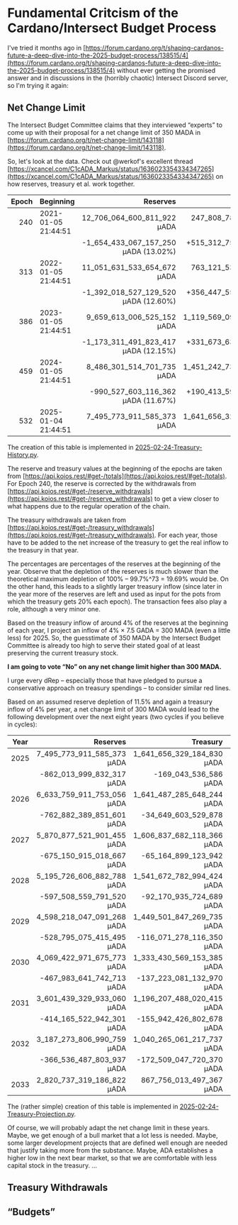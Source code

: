 # Fundamental Critcism of the Cardano/Intersect Budget Process
I've tried it months ago in [https://forum.cardano.org/t/shaping-cardanos-future-a-deep-dive-into-the-2025-budget-process/138515/4](https://forum.cardano.org/t/shaping-cardanos-future-a-deep-dive-into-the-2025-budget-process/138515/4) without ever getting the promised answer and in discussions in the (horribly chaotic) Intersect Discord server, so I'm trying it again:

## Net Change Limit
The Intersect Budget Committee claims that they interviewed “experts” to come up with their proposal for a net change limit of 350 MADA in [https://forum.cardano.org/t/net-change-limit/143118](https://forum.cardano.org/t/net-change-limit/143118).

So, let's look at the data. Check out @werkof's excellent thread [https://xcancel.com/C1cADA_Markus/status/1636023354334347265](https://xcancel.com/C1cADA_Markus/status/1636023354334347265) on how reserves, treasury et al. work together.

| Epoch | Beginning           | Reserves                             | Treasury                   | Withdrawals/Inflow               |
|------:|---------------------|-------------------------------------:|---------------------------:|---------------------------------:|
|   240 | 2021-01-05 21:44:51 |          12_706_064_600_811_922 µADA |   247_808_783_829_569 µADA |           2_591_730_782_382 µADA |
|       |                     | -1_654_433_067_157_250 µADA (13.02%) |  +515_312_754_028_165 µADA | 517_904_484_810_547 µADA (4.08%) |
|   313 | 2022-01-05 21:44:51 |          11_051_631_533_654_672 µADA |   763_121_537_857_734 µADA |          81_108_350_923_444 µADA |
|       |                     | -1_392_018_527_129_520 µADA (12.60%) |  +356_447_552_699_298 µADA | 437_555_903_622_742 µADA (3.96%) |
|   386 | 2023-01-05 21:44:51 |           9_659_613_006_525_152 µADA | 1_119_569_090_557_032 µADA |          58_931_404_863_383 µADA |
|       |                     | -1_173_311_491_823_417 µADA (12.15%) |  +331_673_639_745_641 µADA | 390_605_044_609_024 µADA (4.04%) |
|   459 | 2024-01-05 21:44:51 |           8_486_301_514_701_735 µADA | 1_451_242_730_302_673 µADA |         154_280_000_000_000 µADA |
|       |                     |   -990_527_603_116_362 µADA (11.67%) |  +190_413_598_882_157 µADA | 344_693_598_882_157 µADA (4.06%) |
|   532 | 2025-01-04 21:44:51 |           7_495_773_911_585_373 µADA | 1_641_656_329_184_830 µADA |                           0 µADA |

The creation of this table is implemented in [2025-02-24-Treasury-History.py](https://github.com/HeptaSean/cardano-drep/blob/main/articles/2025-02-24-Treasury-History.py).

The reserve and treasury values at the beginning of the epochs are taken from [https://api.koios.rest/#get-/totals](https://api.koios.rest/#get-/totals). For Epoch 240, the reserve is corrected by the withdrawals from [https://api.koios.rest/#get-/reserve_withdrawals](https://api.koios.rest/#get-/reserve_withdrawals) to get a view closer to what happens due to the regular operation of the chain.

The treasury withdrawals are taken from [https://api.koios.rest/#get-/treasury_withdrawals](https://api.koios.rest/#get-/treasury_withdrawals). For each year, those have to be added to the net increase of the treasury to get the real inflow to the treasury in that year.

The percentages are percentages of the reserves at the beginning of the year. Observe that the depletion of the reserves is much slower than the theoretical maximum depletion of 100% – 99.7%^73 = 19.69% would be. On the other hand, this leads to a slightly larger treasury inflow (since later in the year more of the reserves are left and used as input for the pots from which the treasury gets 20% each epoch). The transaction fees also play a role, although a very minor one.

Based on the treasury inflow of around 4% of the reserves at the beginning of each year, I project an inflow of 4% × 7.5 GADA = 300 MADA (even a little less) for 2025. So, the guesstimate of 350 MADA by the Intersect Budget Committee is already too high to serve their stated goal of at least preserving the current treasury stock.

**I am going to vote “No” on any net change limit higher than 300 MADA.**

I urge every dRep – especially those that have pledged to pursue a conservative approach on treasury spendings – to consider similar red lines.

Based on an assumed reserve depletion of 11.5% and again a treasury inflow of 4% per year, a net change limit of 300 MADA would lead to the following development over the next eight years (two cycles if you believe in cycles):

| Year | Reserves                   | Treasury                   | Withdrawals/Inflow       |
|------|---------------------------:|---------------------------:|-------------------------:|
| 2025 | 7_495_773_911_585_373 µADA | 1_641_656_329_184_830 µADA | 300_000_000_000_000 µADA |
|      |  -862_013_999_832_317 µADA |      -169_043_536_586 µADA | 299_830_956_463_414 µADA |
| 2026 | 6_633_759_911_753_056 µADA | 1_641_487_285_648_244 µADA | 300_000_000_000_000 µADA |
|      |  -762_882_389_851_601 µADA |   -34_649_603_529_878 µADA | 265_350_396_470_122 µADA |
| 2027 | 5_870_877_521_901_455 µADA | 1_606_837_682_118_366 µADA | 300_000_000_000_000 µADA |
|      |  -675_150_915_018_667 µADA |   -65_164_899_123_942 µADA | 234_835_100_876_058 µADA |
| 2028 | 5_195_726_606_882_788 µADA | 1_541_672_782_994_424 µADA | 300_000_000_000_000 µADA |
|      |  -597_508_559_791_520 µADA |   -92_170_935_724_689 µADA | 207_829_064_275_311 µADA |
| 2029 | 4_598_218_047_091_268 µADA | 1_449_501_847_269_735 µADA | 300_000_000_000_000 µADA |
|      |  -528_795_075_415_495 µADA |  -116_071_278_116_350 µADA | 183_928_721_883_650 µADA |
| 2030 | 4_069_422_971_675_773 µADA | 1_333_430_569_153_385 µADA | 300_000_000_000_000 µADA |
|      |  -467_983_641_742_713 µADA |  -137_223_081_132_970 µADA | 162_776_918_867_030 µADA |
| 2031 | 3_601_439_329_933_060 µADA | 1_196_207_488_020_415 µADA | 300_000_000_000_000 µADA |
|      |  -414_165_522_942_301 µADA |  -155_942_426_802_678 µADA | 144_057_573_197_322 µADA |
| 2032 | 3_187_273_806_990_759 µADA | 1_040_265_061_217_737 µADA | 300_000_000_000_000 µADA |
|      |  -366_536_487_803_937 µADA |  -172_509_047_720_370 µADA | 127_490_952_279_630 µADA |
| 2033 | 2_820_737_319_186_822 µADA |   867_756_013_497_367 µADA | 300_000_000_000_000 µADA |

The (rather simple) creation of this table is implemented in [2025-02-24-Treasury-Projection.py](https://github.com/HeptaSean/cardano-drep/blob/main/articles/2025-02-24-Treasury-Projection.py).

Of course, we will probably adapt the net change limit in these years. Maybe, we get enough of a bull market that a lot less is needed. Maybe, some larger development projects that are defined well enough are needed that justify taking more from the substance. Maybe, ADA establishes a higher low in the next bear market, so that we are comfortable with less capital stock in the treasury. …

## Treasury Withdrawals

## “Budgets”

